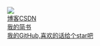
![](http://upload-images.jianshu.io/upload_images/2704327-b5b62bcf43f76f74.jpg?imageMogr2/auto-orient/strip%7CimageView2/2/w/1240)                                                                   
[博客CSDN](http://blog.csdn.net/e_inch_photo)		                                                                                        
[我的简书](http://www.jianshu.com/u/303ec9abdc08)		                                                                                        
[我的GitHub,喜欢的话给个star吧](https://github.com/chenshouyin)                                                                  